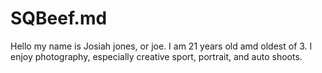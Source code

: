 # SQBeef.md
Hello my name is Josiah jones, or joe. I am 21 years old amd oldest of 3. I enjoy photography, especially creative sport, portrait, and auto shoots.
